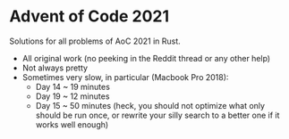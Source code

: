 # Advent of Code 2021
Solutions for all problems of AoC 2021 in Rust.
* All original work (no peeking in the Reddit thread or any other help)
* Not always pretty
* Sometimes very slow, in particular (Macbook Pro 2018):
  * Day 14 ~ 19 minutes
  * Day 19 ~ 12 minutes
  * Day 15 ~ 50 minutes (heck, you should not optimize what only should be run once, or rewrite your silly search to a better one if it works well enough)
